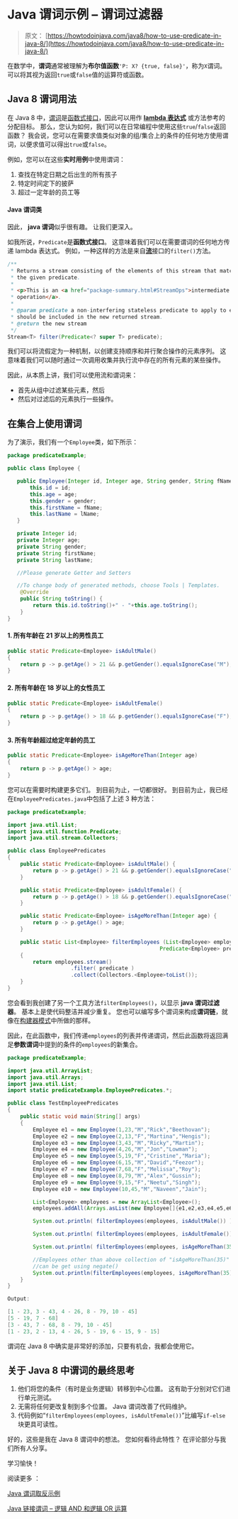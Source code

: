 # Java 谓词示例 – 谓词过滤器

> 原文： [https://howtodoinjava.com/java8/how-to-use-predicate-in-java-8/](https://howtodoinjava.com/java8/how-to-use-predicate-in-java-8/)

在数学中，**谓词**通常被理解为**布尔值函数**`'P: X? {true, false}'`，称为`X`谓词。 可以将其视为返回`true`或`false`值的运算符或函数。

## Java 8 谓词用法

在 Java 8 中，[谓词](https://docs.oracle.com/javase/8/docs/api/java/util/function/Predicate.html)是[函数式接口](https://howtodoinjava.com/java8/functional-interface-tutorial/)，因此可以用作 [**lambda 表达式**](//howtodoinjava.com/java8/complete-lambda-expressions-tutorial-in-java/ "Complete lambda expressions tutorial") 或方法参考的分配目标。 那么，您认为如何，我们可以在日常编程中使用这些`true`/`false`返回函数？ 我会说，您可以在需要求值类似对象的组/集合上的条件的任何地方使用谓词，以便求值可以得出`true`或`false`。

例如，您可以在这些**实时用例**中使用谓词：

1.  查找在特定日期之后出生的所有孩子
2.  特定时间定下的披萨
3.  超过一定年龄的员工等

#### Java 谓词类

因此， **java 谓词**似乎很有趣。 让我们更深入。

如我所说，`Predicate`是**函数式接口**。 这意味着我们可以在需要谓词的任何地方传递 lambda 表达式。 例如，一种这样的方法是来自[**流**](https://docs.oracle.com/javase/8/docs/api/java/util/stream/Stream.html)接口的`filter()`方法。

```java
/**
 * Returns a stream consisting of the elements of this stream that match
 * the given predicate.
 *
 * <p>This is an <a href="package-summary.html#StreamOps">intermediate
 * operation</a>.
 *
 * @param predicate a non-interfering stateless predicate to apply to each element to determine if it
 * should be included in the new returned stream.
 * @return the new stream
 */
Stream<T> filter(Predicate<? super T> predicate);

```

我们可以将流假定为一种机制，以创建支持顺序和并行聚合操作的元素序列。 这意味着我们可以随时通过一次调用收集并执行流中存在的所有元素的某些操作。

因此，从本质上讲，我们可以使用流和谓词来：

*   首先从组中过滤某些元素，然后
*   然后对过滤后的元素执行一些操作。

## 在集合上使用谓词

为了演示，我们有一个`Employee`类，如下所示：

```java
package predicateExample;

public class Employee {

   public Employee(Integer id, Integer age, String gender, String fName, String lName){
       this.id = id;
       this.age = age;
       this.gender = gender;
       this.firstName = fName;
       this.lastName = lName;
   } 

   private Integer id;
   private Integer age;
   private String gender;
   private String firstName;
   private String lastName;

   //Please generate Getter and Setters

   //To change body of generated methods, choose Tools | Templates.
    @Override
    public String toString() {
        return this.id.toString()+" - "+this.age.toString(); 
    }
}

```

#### 1\. 所有年龄在 21 岁以上的男性员工

```java
public static Predicate<Employee> isAdultMale() 
{
    return p -> p.getAge() > 21 && p.getGender().equalsIgnoreCase("M");
}

```

#### 2\. 所有年龄在 18 岁以上的女性员工

```java
public static Predicate<Employee> isAdultFemale() 
{
    return p -> p.getAge() > 18 && p.getGender().equalsIgnoreCase("F");
}

```

#### 3\. 所有年龄超过给定年龄的员工

```java
public static Predicate<Employee> isAgeMoreThan(Integer age) 
{
    return p -> p.getAge() > age;
}

```

您可以在需要时构建更多它们。 到目前为止，一切都很好。 到目前为止，我已经在`EmployeePredicates.java`中包括了上述 3 种方法：

```java
package predicateExample;

import java.util.List;
import java.util.function.Predicate;
import java.util.stream.Collectors;

public class EmployeePredicates 
{
    public static Predicate<Employee> isAdultMale() {
        return p -> p.getAge() > 21 && p.getGender().equalsIgnoreCase("M");
    }

    public static Predicate<Employee> isAdultFemale() {
        return p -> p.getAge() > 18 && p.getGender().equalsIgnoreCase("F");
    }

    public static Predicate<Employee> isAgeMoreThan(Integer age) {
        return p -> p.getAge() > age;
    }

    public static List<Employee> filterEmployees (List<Employee> employees, 
                                                Predicate<Employee> predicate) 
    {
        return employees.stream()
        			.filter( predicate )
        			.collect(Collectors.<Employee>toList());
    }
}   

```

您会看到我创建了另一个工具方法`filterEmployees()`，以显示 **java 谓词过滤器**。 基本上是使代码整洁并减少重复。 您也可以编写多个谓词来构成**谓词链**，就像在[构建器模式](https://howtodoinjava.com/design-patterns/creational/builder-pattern-in-java/)中所做的那样。

因此，在此函数中，我们传递`employees`的列表并传递谓词，然后此函数将返回满足**参数谓词**中提到的条件的`employees`的新集合。

```java
package predicateExample;

import java.util.ArrayList;
import java.util.Arrays;
import java.util.List;
import static predicateExample.EmployeePredicates.*;

public class TestEmployeePredicates 
{
    public static void main(String[] args)
    {
        Employee e1 = new Employee(1,23,"M","Rick","Beethovan");
        Employee e2 = new Employee(2,13,"F","Martina","Hengis");
        Employee e3 = new Employee(3,43,"M","Ricky","Martin");
        Employee e4 = new Employee(4,26,"M","Jon","Lowman");
        Employee e5 = new Employee(5,19,"F","Cristine","Maria");
        Employee e6 = new Employee(6,15,"M","David","Feezor");
        Employee e7 = new Employee(7,68,"F","Melissa","Roy");
        Employee e8 = new Employee(8,79,"M","Alex","Gussin");
        Employee e9 = new Employee(9,15,"F","Neetu","Singh");
        Employee e10 = new Employee(10,45,"M","Naveen","Jain");

        List<Employee> employees = new ArrayList<Employee>();
        employees.addAll(Arrays.asList(new Employee[]{e1,e2,e3,e4,e5,e6,e7,e8,e9,e10}));

        System.out.println(	filterEmployees(employees, isAdultMale()) );

        System.out.println( filterEmployees(employees, isAdultFemale()) );

        System.out.println( filterEmployees(employees, isAgeMoreThan(35)) );

		//Employees other than above collection of "isAgeMoreThan(35)" 
		//can be get using negate()
        System.out.println(filterEmployees(employees, isAgeMoreThan(35).negate()));
    }
}

Output:

[1 - 23, 3 - 43, 4 - 26, 8 - 79, 10 - 45]
[5 - 19, 7 - 68]
[3 - 43, 7 - 68, 8 - 79, 10 - 45]
[1 - 23, 2 - 13, 4 - 26, 5 - 19, 6 - 15, 9 - 15]

```

谓词在 Java 8 中确实是非常好的添加，只要有机会，我都会使用它。

## 关于 Java 8 中谓词的最终思考

1.  他们将您的条件（有时是业务逻辑）转移到中心位置。 这有助于分别对它们进行单元测试。
2.  无需将任何更改复制到多个位置。 Java 谓词改善了代码维护。
3.  代码例如“`filterEmployees(employees, isAdultFemale())`”比编写`if-else`块更具可读性。

好的，这些是我在 Java 8 谓词中的想法。 您如何看待此特性？ 在评论部分与我们所有人分享。

学习愉快！

阅读更多 ：

[Java 谓词取反示例](https://howtodoinjava.com/java8/predicate-negate-example/)

[Java 链接谓词 – 逻辑 AND 和逻辑 OR 运算](https://howtodoinjava.com/java8/predicates-logical-operations/)